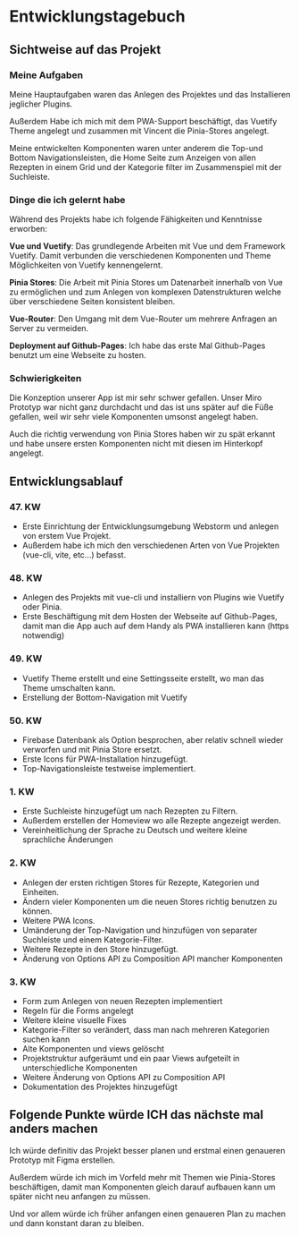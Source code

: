 # Entwicklungstagebuch

## Sichtweise auf das Projekt

### Meine Aufgaben
Meine Hauptaufgaben waren das Anlegen des Projektes und das Installieren jeglicher Plugins.

Außerdem Habe ich mich mit dem PWA-Support beschäftigt, das Vuetify Theme angelegt
und zusammen mit Vincent die Pinia-Stores angelegt.

Meine entwickelten Komponenten waren unter anderem die Top-und Bottom Navigationsleisten,
die Home Seite zum Anzeigen von allen Rezepten in einem Grid und der Kategorie filter im Zusammenspiel mit der Suchleiste.

### Dinge die ich gelernt habe
Während des Projekts habe ich folgende Fähigkeiten und Kenntnisse erworben:

**Vue und Vuetify**: Das grundlegende Arbeiten mit Vue und dem Framework Vuetify.
Damit verbunden die verschiedenen Komponenten und Theme Möglichkeiten von Vuetify kennengelernt.

**Pinia Stores**: Die Arbeit mit Pinia Stores um Datenarbeit innerhalb von Vue zu ermöglichen
und zum Anlegen von komplexen Datenstrukturen welche über verschiedene Seiten konsistent bleiben.

**Vue-Router**: Den Umgang mit dem Vue-Router um mehrere Anfragen an Server zu vermeiden.

**Deployment auf Github-Pages**: Ich habe das erste Mal Github-Pages benutzt um eine Webseite zu hosten.

### Schwierigkeiten
Die Konzeption unserer App ist mir sehr schwer gefallen. Unser Miro Prototyp war nicht ganz durchdacht
und das ist uns später auf die Füße gefallen, weil wir sehr viele Komponenten umsonst angelegt haben.

Auch die richtig verwendung von Pinia Stores haben wir zu spät erkannt und habe unsere
ersten Komponenten nicht mit diesen im Hinterkopf angelegt.

## Entwicklungsablauf

### 47. KW
* Erste Einrichtung der Entwicklungsumgebung Webstorm und anlegen von erstem Vue Projekt.
* Außerdem habe ich mich den verschiedenen Arten von Vue Projekten (vue-cli, vite, etc...) befasst.
### 48. KW
* Anlegen des Projekts mit vue-cli und installiern von Plugins wie Vuetify oder Pinia.
* Erste Beschäftigung mit dem Hosten der Webseite auf Github-Pages, damit man die App auch auf dem Handy als PWA installieren kann (https notwendig)
### 49. KW
* Vuetify Theme erstellt und eine Settingsseite erstellt, wo man das Theme umschalten kann.
* Erstellung der Bottom-Navigation mit Vuetify 
### 50. KW
* Firebase Datenbank als Option besprochen, aber relativ schnell wieder verworfen und mit Pinia Store ersetzt.
* Erste Icons für PWA-Installation hinzugefügt.
* Top-Navigationsleiste testweise implementiert.
### 1. KW
* Erste Suchleiste hinzugefügt um nach Rezepten zu Filtern.
* Außerdem erstellen der Homeview wo alle Rezepte angezeigt werden.
* Vereinheitlichung der Sprache zu Deutsch und weitere kleine sprachliche Änderungen
### 2. KW
* Anlegen der ersten richtigen Stores für Rezepte, Kategorien und Einheiten.
* Ändern vieler Komponenten um die neuen Stores richtig benutzen zu können.
* Weitere PWA Icons.
* Umänderung der Top-Navigation und hinzufügen von separater Suchleiste und einem Kategorie-Filter.
* Weitere Rezepte in den Store hinzugefügt.
* Änderung von Options API zu Composition API mancher Komponenten
### 3. KW
* Form zum Anlegen von neuen Rezepten implementiert
* Regeln für die Forms angelegt
* Weitere kleine visuelle Fixes
* Kategorie-Filter so verändert, dass man nach mehreren Kategorien suchen kann
* Alte Komponenten und views gelöscht
* Projektstruktur aufgeräumt und ein paar Views aufgeteilt in unterschiedliche Komponenten
* Weitere Änderung von Options API zu Composition API
* Dokumentation des Projektes hinzugefügt

## Folgende Punkte würde ICH das nächste mal anders machen
Ich würde definitiv das Projekt besser planen und erstmal einen genaueren Prototyp mit Figma erstellen.

Außerdem würde ich mich im Vorfeld mehr mit Themen wie Pinia-Stores beschäftigen,
damit man Komponenten gleich darauf aufbauen kann um später nicht neu anfangen zu müssen.

Und vor allem würde ich früher anfangen einen genaueren Plan zu machen und dann konstant daran zu bleiben.